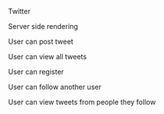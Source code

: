 Twitter

Server side rendering

User can post tweet

User can view all tweets

User can register

User can follow another user

User can view tweets from people they follow
